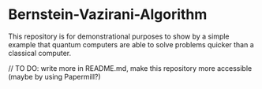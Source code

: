 # Bernstein-Vazirani-Algorithm
This repository is for demonstrational purposes to show by a simple example that quantum computers are able to solve problems quicker than a classical computer.

// TO DO: write more in README.md, make this repository more accessible (maybe by using Papermill?)
